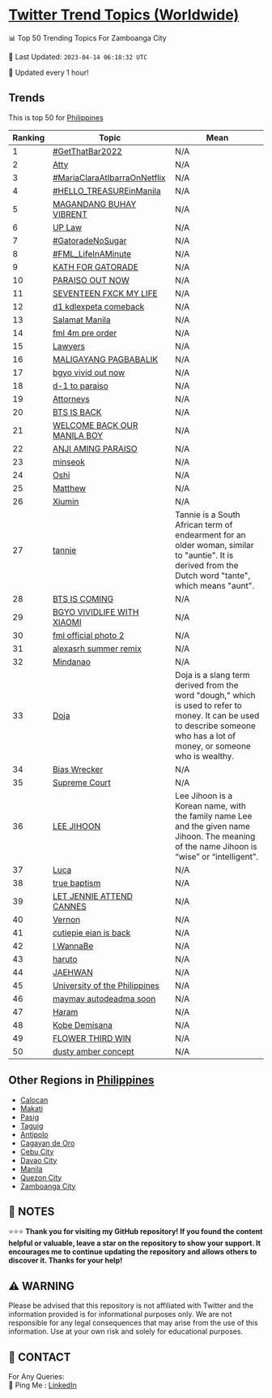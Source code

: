 [Twitter Trend Topics (Worldwide)](https://github.com/ErcinDedeoglu/Twitter-Trend-Topics)
==========


📊 Top 50 Trending Topics For Zamboanga City

📆 Last Updated: `2023-04-14 06:18:32 UTC`

🔧 Updated every 1 hour!


## Trends

This is top 50 for [Philippines](</Philippines>)

| Ranking | Topic | Mean |
| ------- | ------------ | ------------ |
| 1 | [#GetThatBar2022](http://twitter.com/search?q=%23GetThatBar2022) | N/A |
| 2 | [Atty](http://twitter.com/search?q=Atty) | N/A |
| 3 | [#MariaClaraAtIbarraOnNetflix](http://twitter.com/search?q=%23MariaClaraAtIbarraOnNetflix) | N/A |
| 4 | [#HELLO_TREASUREinManila](http://twitter.com/search?q=%23HELLO_TREASUREinManila) | N/A |
| 5 | [MAGANDANG BUHAY VIBRENT](http://twitter.com/search?q=MAGANDANG+BUHAY+VIBRENT) | N/A |
| 6 | [UP Law](http://twitter.com/search?q=UP+Law) | N/A |
| 7 | [#GatoradeNoSugar](http://twitter.com/search?q=%23GatoradeNoSugar) | N/A |
| 8 | [#FML_LifeInAMinute](http://twitter.com/search?q=%23FML_LifeInAMinute) | N/A |
| 9 | [KATH FOR GATORADE](http://twitter.com/search?q=KATH+FOR+GATORADE) | N/A |
| 10 | [PARAISO OUT NOW](http://twitter.com/search?q=PARAISO+OUT+NOW) | N/A |
| 11 | [SEVENTEEN FXCK MY LIFE](http://twitter.com/search?q=SEVENTEEN+FXCK+MY+LIFE) | N/A |
| 12 | [d1 kdlexpeta comeback](http://twitter.com/search?q=d1+kdlexpeta+comeback) | N/A |
| 13 | [Salamat Manila](http://twitter.com/search?q=Salamat+Manila) | N/A |
| 14 | [fml 4m pre order](http://twitter.com/search?q=fml+4m+pre+order) | N/A |
| 15 | [Lawyers](http://twitter.com/search?q=Lawyers) | N/A |
| 16 | [MALIGAYANG PAGBABALIK](http://twitter.com/search?q=MALIGAYANG+PAGBABALIK) | N/A |
| 17 | [bgyo vivid out now](http://twitter.com/search?q=bgyo+vivid+out+now) | N/A |
| 18 | [d-1 to paraiso](http://twitter.com/search?q=d-1+to+paraiso) | N/A |
| 19 | [Attorneys](http://twitter.com/search?q=Attorneys) | N/A |
| 20 | [BTS IS BACK](http://twitter.com/search?q=BTS+IS+BACK) | N/A |
| 21 | [WELCOME BACK OUR MANILA BOY](http://twitter.com/search?q=WELCOME+BACK+OUR+MANILA+BOY) | N/A |
| 22 | [ANJI AMING PARAISO](http://twitter.com/search?q=ANJI+AMING+PARAISO) | N/A |
| 23 | [minseok](http://twitter.com/search?q=minseok) | N/A |
| 24 | [Oshi](http://twitter.com/search?q=Oshi) | N/A |
| 25 | [Matthew](http://twitter.com/search?q=Matthew) | N/A |
| 26 | [Xiumin](http://twitter.com/search?q=Xiumin) | N/A |
| 27 | [tannie](http://twitter.com/search?q=tannie) | Tannie is a South African term of endearment for an older woman, similar to "auntie". It is derived from the Dutch word "tante", which means "aunt". |
| 28 | [BTS IS COMING](http://twitter.com/search?q=BTS+IS+COMING) | N/A |
| 29 | [BGYO VIVIDLIFE WITH XIAOMI](http://twitter.com/search?q=BGYO+VIVIDLIFE+WITH+XIAOMI) | N/A |
| 30 | [fml official photo 2](http://twitter.com/search?q=fml+official+photo+2) | N/A |
| 31 | [alexasrh summer remix](http://twitter.com/search?q=alexasrh+summer+remix) | N/A |
| 32 | [Mindanao](http://twitter.com/search?q=Mindanao) | N/A |
| 33 | [Doja](http://twitter.com/search?q=Doja) | Doja is a slang term derived from the word "dough," which is used to refer to money. It can be used to describe someone who has a lot of money, or someone who is wealthy. |
| 34 | [Bias Wrecker](http://twitter.com/search?q=Bias+Wrecker) | N/A |
| 35 | [Supreme Court](http://twitter.com/search?q=Supreme+Court) | N/A |
| 36 | [LEE JIHOON](http://twitter.com/search?q=LEE+JIHOON) | Lee Jihoon is a Korean name, with the family name Lee and the given name Jihoon. The meaning of the name Jihoon is “wise” or “intelligent”. |
| 37 | [Luca](http://twitter.com/search?q=Luca) | N/A |
| 38 | [true baptism](http://twitter.com/search?q=true+baptism) | N/A |
| 39 | [LET JENNIE ATTEND CANNES](http://twitter.com/search?q=LET+JENNIE+ATTEND+CANNES) | N/A |
| 40 | [Vernon](http://twitter.com/search?q=Vernon) | N/A |
| 41 | [cutiepie eian is back](http://twitter.com/search?q=cutiepie+eian+is+back) | N/A |
| 42 | [I WannaBe](http://twitter.com/search?q=I+WannaBe) | N/A |
| 43 | [haruto](http://twitter.com/search?q=haruto) | N/A |
| 44 | [JAEHWAN](http://twitter.com/search?q=JAEHWAN) | N/A |
| 45 | [University of the Philippines](http://twitter.com/search?q=University+of+the+Philippines) | N/A |
| 46 | [maymay autodeadma soon](http://twitter.com/search?q=maymay+autodeadma+soon) | N/A |
| 47 | [Haram](http://twitter.com/search?q=Haram) | N/A |
| 48 | [Kobe Demisana](http://twitter.com/search?q=Kobe+Demisana) | N/A |
| 49 | [FLOWER THIRD WIN](http://twitter.com/search?q=FLOWER+THIRD+WIN) | N/A |
| 50 | [dusty amber concept](http://twitter.com/search?q=dusty+amber+concept) | N/A |



## Other Regions in [Philippines](</Philippines>)

* [Calocan](</Philippines/Calocan.md>)
* [Makati](</Philippines/Makati.md>)
* [Pasig](</Philippines/Pasig.md>)
* [Taguig](</Philippines/Taguig.md>)
* [Antipolo](</Philippines/Antipolo.md>)
* [Cagayan de Oro](</Philippines/Cagayan de Oro.md>)
* [Cebu City](</Philippines/Cebu City.md>)
* [Davao City](</Philippines/Davao City.md>)
* [Manila](</Philippines/Manila.md>)
* [Quezon City](</Philippines/Quezon City.md>)
* [Zamboanga City](</Philippines/Zamboanga City.md>)



## 📝 NOTES

⭐⭐⭐ **Thank you for visiting my GitHub repository! If you found the content helpful or valuable, leave a star on the repository to show your support. It encourages me to continue updating the repository and allows others to discover it. Thanks for your help!**


## ⚠️ WARNING

Please be advised that this repository is not affiliated with Twitter and the information provided is for informational purposes only. We are not responsible for any legal consequences that may arise from the use of this information. Use at your own risk and solely for educational purposes.


## 📨 CONTACT

 For Any Queries:  
            🏓 Ping Me : [LinkedIn](https://www.linkedin.com/in/ercindedeoglu/)
